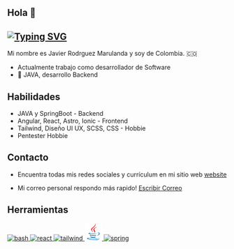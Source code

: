Hola 👋
--- 
[![Typing SVG](https://readme-typing-svg.demolab.com/?lines=I´m+Javier+Rodriguez+🔥;Software+Developer+</>;)](https://git.io/typing-svg)
--- 

Mi nombre es Javier Rodrguez Marulanda y soy de Colombia. 🇨🇴

* Actualmente trabajo como desarrollador de Software
* 💙  JAVA, desarrollo Backend

Habilidades
---
* JAVA y SpringBoot - Backend
* Angular, React, Astro, Ionic - Frontend
* Tailwind, Diseño UI UX, SCSS, CSS - Hobbie
* Pentester Hobbie

Contacto
---
- Encuentra todas mis redes sociales y currículum en mi sitio web [website](https://javier6170.github.io/Javier_Rodriguez_Portafolio/)

- Mi correo personal respondo más rapido! [Escribir Correo](juniorbarc2003@gmail.com)

Herramientas
---
<p align="left"> <a href="https://angular.io/" target="_blank"> <img src="https://www.vectorlogo.zone/logos/angular/angular-ar21.svg" alt="bash" width="40" height="40"/>
<a href="https://es.react.dev/" target="_blank"> <img src="https://www.vectorlogo.zone/logos/reactjs/reactjs-icon.svg" alt="react" width="40" height="40"/>
</a><a href="https://tailwindui.com/" target="_blank"> <img src="https://www.vectorlogo.zone/logos/tailwindcss/tailwindcss-icon.svg" alt="tailwind" width="40" height="40"/> </a>
<a href="https://www.java.com" target="_blank"> <img src="https://raw.githubusercontent.com/devicons/devicon/master/icons/java/java-original.svg" alt="java" width="40" height="40"/> <a href="https://spring.io/" target="_blank"> <img src="https://www.vectorlogo.zone/logos/springio/springio-icon.svg" alt="spring" width="40" height="40"/>
